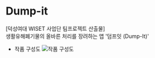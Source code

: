 # Dump-it
[덕성여대 WISET 사업단 팀프로젝트 산출물]   
생활유해폐기물의 올바른 처리를 장려하는 앱 '덤프잇 (Dump-It)'   
- 작품 구성도
![작품 구성도](https://user-images.githubusercontent.com/87636557/135409379-79623e37-f1e5-413b-a8e2-693722cde975.jpg)
